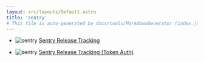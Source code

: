 ```yaml
---
layout: src/layouts/Default.astro
title: 'sentry'
# This file is auto-generated by docs/tools/MarkdownGenerator (index.js)
---
```


<ul>

<li>

![sentry](https://i.octopus.com/library/step-templates/sentry.png) [Sentry Release Tracking](/sentry/sentry-release-tracking/)

</li>
        
<li>

![sentry](https://i.octopus.com/library/step-templates/sentry.png) [Sentry Release Tracking (Token Auth)](/sentry/sentry-release-tracking-(token-auth)/)

</li>
        
</ul>
